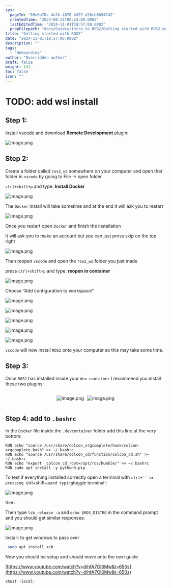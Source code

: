 ```yaml
---
sys:
  pageId: "89e0a78c-4e2b-4070-b327-d28cb0694742"
  createdTime: "2024-08-21T00:24:00.000Z"
  lastEditedTime: "2024-11-01T18:57:00.000Z"
  propFilepath: "docs/Guides/intro_to_ROS2/Getting started with ROS2.md"
title: "Getting started with ROS2"
date: "2024-11-01T18:57:00.000Z"
description: ""
tags:
  - "Onboarding"
author: "Overridden author"
draft: false
weight: 141
toc: false
icon: ""
---
```


# TODO: add wsl install

## Step 1:

[Install vscode](https://code.visualstudio.com/download) and download **Remote Development** plugin:

![image.png](https://prod-files-secure.s3.us-west-2.amazonaws.com/d518164a-d88e-44d1-a4ee-3adb3bd8bce0/efb52993-1881-4a40-b95e-6f020334f022/image.png?X-Amz-Algorithm=AWS4-HMAC-SHA256&X-Amz-Content-Sha256=UNSIGNED-PAYLOAD&X-Amz-Credential=ASIAZI2LB466QV2XTKUH%2F20250419%2Fus-west-2%2Fs3%2Faws4_request&X-Amz-Date=20250419T220714Z&X-Amz-Expires=3600&X-Amz-Security-Token=IQoJb3JpZ2luX2VjEA0aCXVzLXdlc3QtMiJGMEQCIBrE%2BQ1bYruY5OnWkxMWjssrHdEXlT0i9vNNjI%2BGHizNAiBTpESZwVXxOwHgW%2FmasHu4tJIF5IorwuiV3Tgis20xVCqIBAiW%2F%2F%2F%2F%2F%2F%2F%2F%2F%2F8BEAAaDDYzNzQyMzE4MzgwNSIMAF0AIT7sv3aZPP%2BHKtwDYjQ88OztIFJjDsBLcwgx9FLqPHdYluLgWOo%2BrfQpuzlzXf%2FL62%2FXqHZYzTtrpvk921SG7Ysj7PPDKvwOe1O3%2FPsZQz2WERUNd63P3A5q1RGOqQoKd696BS%2FqGSZjT9yAGQ9w55z02Y2jYwyz25mXAsaBMxRiGskGOSe18lPxy1oFRwF6ThDXTSn2lYcJlynynDohEuP4wkt3nbSuEWkGGWgpBeNNTBnOeALqZkZPsCBTZJEJxZTTd51Tkk0ZYjjUXz12a5nzmLXBPG0JH%2FmURKu80X7CXH%2BAcvOmTxApRyBm6cJyBYL0ZEuytE%2BIiNJrtn1n3xzb2k%2BUtHsWNdILzZHReN5QEI6aFNkwkNmhcClcgTzx1foP6mY29jaFTkHa9iap2HS15ddy1UVvdj6VcWVJE7YfJijTsRDci1aMGRtf%2F%2BpIDoyieFmkcnwumlWYBVdRh7v09XGe2MlPB4pn6eG7wU08fMiFlwe5nFYDjWTX1X%2Fc0YRUv6ysnr7jgyByw3dXhKwxzL%2Bj9KckupUXTQqg3RblPBkwgRJnnYq5wI%2FZxdupKoyL3CTM6ewxNV6aMCa17A5%2BDL61SGW%2F8Wc38qnjBFuhrOhDh68gQtpSLf47FPh90ut1STuTzEowvp%2BQwAY6pgFaNWt6gV9oWaK8PGF8n0%2FOKsHoHYqkfS9c88xq90zJuexgY1cX2vwvVmFp9wGRjgXwRRhyG7Bb7Nn2PlnHEUJ4pPjTfudWThJFlZv5kS2FVP1u1pQ1ke0sTdcz73DXqtoJrWSX4lcckk9iUP%2F36EPXb0NfxNPPA%2Be8zRs4dL23XXq3rawXmXuxrO95pfce2wdo3fBQUwDpz%2FZM8yIbZlC5YJNKbZgK&X-Amz-Signature=f12f9c252da1ced6ba59ecba9c800a32d5aac668c55a449778a4ff6482867c8d&X-Amz-SignedHeaders=host&x-id=GetObject)

## Step 2:

Create a folder called `ros2_ws` somewhere on your computer and open that folder in `vscode` by going to File → open folder 

`ctrl+shift+p` and type: **Install Docker**

![image.png](https://prod-files-secure.s3.us-west-2.amazonaws.com/d518164a-d88e-44d1-a4ee-3adb3bd8bce0/2269dc0e-1cd5-47ff-bceb-c04ad9b2eab0/image.png?X-Amz-Algorithm=AWS4-HMAC-SHA256&X-Amz-Content-Sha256=UNSIGNED-PAYLOAD&X-Amz-Credential=ASIAZI2LB466QV2XTKUH%2F20250419%2Fus-west-2%2Fs3%2Faws4_request&X-Amz-Date=20250419T220714Z&X-Amz-Expires=3600&X-Amz-Security-Token=IQoJb3JpZ2luX2VjEA0aCXVzLXdlc3QtMiJGMEQCIBrE%2BQ1bYruY5OnWkxMWjssrHdEXlT0i9vNNjI%2BGHizNAiBTpESZwVXxOwHgW%2FmasHu4tJIF5IorwuiV3Tgis20xVCqIBAiW%2F%2F%2F%2F%2F%2F%2F%2F%2F%2F8BEAAaDDYzNzQyMzE4MzgwNSIMAF0AIT7sv3aZPP%2BHKtwDYjQ88OztIFJjDsBLcwgx9FLqPHdYluLgWOo%2BrfQpuzlzXf%2FL62%2FXqHZYzTtrpvk921SG7Ysj7PPDKvwOe1O3%2FPsZQz2WERUNd63P3A5q1RGOqQoKd696BS%2FqGSZjT9yAGQ9w55z02Y2jYwyz25mXAsaBMxRiGskGOSe18lPxy1oFRwF6ThDXTSn2lYcJlynynDohEuP4wkt3nbSuEWkGGWgpBeNNTBnOeALqZkZPsCBTZJEJxZTTd51Tkk0ZYjjUXz12a5nzmLXBPG0JH%2FmURKu80X7CXH%2BAcvOmTxApRyBm6cJyBYL0ZEuytE%2BIiNJrtn1n3xzb2k%2BUtHsWNdILzZHReN5QEI6aFNkwkNmhcClcgTzx1foP6mY29jaFTkHa9iap2HS15ddy1UVvdj6VcWVJE7YfJijTsRDci1aMGRtf%2F%2BpIDoyieFmkcnwumlWYBVdRh7v09XGe2MlPB4pn6eG7wU08fMiFlwe5nFYDjWTX1X%2Fc0YRUv6ysnr7jgyByw3dXhKwxzL%2Bj9KckupUXTQqg3RblPBkwgRJnnYq5wI%2FZxdupKoyL3CTM6ewxNV6aMCa17A5%2BDL61SGW%2F8Wc38qnjBFuhrOhDh68gQtpSLf47FPh90ut1STuTzEowvp%2BQwAY6pgFaNWt6gV9oWaK8PGF8n0%2FOKsHoHYqkfS9c88xq90zJuexgY1cX2vwvVmFp9wGRjgXwRRhyG7Bb7Nn2PlnHEUJ4pPjTfudWThJFlZv5kS2FVP1u1pQ1ke0sTdcz73DXqtoJrWSX4lcckk9iUP%2F36EPXb0NfxNPPA%2Be8zRs4dL23XXq3rawXmXuxrO95pfce2wdo3fBQUwDpz%2FZM8yIbZlC5YJNKbZgK&X-Amz-Signature=8f4c4a2755980505033af59f65d0504da4767b096e829fbab26c69289fdc528a&X-Amz-SignedHeaders=host&x-id=GetObject)

The `Docker` install will take sometime and at the end it will ask you to restart

![image.png](https://prod-files-secure.s3.us-west-2.amazonaws.com/d518164a-d88e-44d1-a4ee-3adb3bd8bce0/ed233f78-be33-4b1f-b89c-9c346c0e961e/image.png?X-Amz-Algorithm=AWS4-HMAC-SHA256&X-Amz-Content-Sha256=UNSIGNED-PAYLOAD&X-Amz-Credential=ASIAZI2LB466QV2XTKUH%2F20250419%2Fus-west-2%2Fs3%2Faws4_request&X-Amz-Date=20250419T220714Z&X-Amz-Expires=3600&X-Amz-Security-Token=IQoJb3JpZ2luX2VjEA0aCXVzLXdlc3QtMiJGMEQCIBrE%2BQ1bYruY5OnWkxMWjssrHdEXlT0i9vNNjI%2BGHizNAiBTpESZwVXxOwHgW%2FmasHu4tJIF5IorwuiV3Tgis20xVCqIBAiW%2F%2F%2F%2F%2F%2F%2F%2F%2F%2F8BEAAaDDYzNzQyMzE4MzgwNSIMAF0AIT7sv3aZPP%2BHKtwDYjQ88OztIFJjDsBLcwgx9FLqPHdYluLgWOo%2BrfQpuzlzXf%2FL62%2FXqHZYzTtrpvk921SG7Ysj7PPDKvwOe1O3%2FPsZQz2WERUNd63P3A5q1RGOqQoKd696BS%2FqGSZjT9yAGQ9w55z02Y2jYwyz25mXAsaBMxRiGskGOSe18lPxy1oFRwF6ThDXTSn2lYcJlynynDohEuP4wkt3nbSuEWkGGWgpBeNNTBnOeALqZkZPsCBTZJEJxZTTd51Tkk0ZYjjUXz12a5nzmLXBPG0JH%2FmURKu80X7CXH%2BAcvOmTxApRyBm6cJyBYL0ZEuytE%2BIiNJrtn1n3xzb2k%2BUtHsWNdILzZHReN5QEI6aFNkwkNmhcClcgTzx1foP6mY29jaFTkHa9iap2HS15ddy1UVvdj6VcWVJE7YfJijTsRDci1aMGRtf%2F%2BpIDoyieFmkcnwumlWYBVdRh7v09XGe2MlPB4pn6eG7wU08fMiFlwe5nFYDjWTX1X%2Fc0YRUv6ysnr7jgyByw3dXhKwxzL%2Bj9KckupUXTQqg3RblPBkwgRJnnYq5wI%2FZxdupKoyL3CTM6ewxNV6aMCa17A5%2BDL61SGW%2F8Wc38qnjBFuhrOhDh68gQtpSLf47FPh90ut1STuTzEowvp%2BQwAY6pgFaNWt6gV9oWaK8PGF8n0%2FOKsHoHYqkfS9c88xq90zJuexgY1cX2vwvVmFp9wGRjgXwRRhyG7Bb7Nn2PlnHEUJ4pPjTfudWThJFlZv5kS2FVP1u1pQ1ke0sTdcz73DXqtoJrWSX4lcckk9iUP%2F36EPXb0NfxNPPA%2Be8zRs4dL23XXq3rawXmXuxrO95pfce2wdo3fBQUwDpz%2FZM8yIbZlC5YJNKbZgK&X-Amz-Signature=f0b299af602bfc11ec52441db2514f49f01d2ee274972b5c061ceb1eeef92400&X-Amz-SignedHeaders=host&x-id=GetObject)

Once you restart open `Docker` and finish the installation

It will ask you to make an account but you can just press skip on the top right

![image.png](https://prod-files-secure.s3.us-west-2.amazonaws.com/d518164a-d88e-44d1-a4ee-3adb3bd8bce0/21010ad9-1659-4fd9-9f59-9932a09b2a3d/image.png?X-Amz-Algorithm=AWS4-HMAC-SHA256&X-Amz-Content-Sha256=UNSIGNED-PAYLOAD&X-Amz-Credential=ASIAZI2LB466QV2XTKUH%2F20250419%2Fus-west-2%2Fs3%2Faws4_request&X-Amz-Date=20250419T220714Z&X-Amz-Expires=3600&X-Amz-Security-Token=IQoJb3JpZ2luX2VjEA0aCXVzLXdlc3QtMiJGMEQCIBrE%2BQ1bYruY5OnWkxMWjssrHdEXlT0i9vNNjI%2BGHizNAiBTpESZwVXxOwHgW%2FmasHu4tJIF5IorwuiV3Tgis20xVCqIBAiW%2F%2F%2F%2F%2F%2F%2F%2F%2F%2F8BEAAaDDYzNzQyMzE4MzgwNSIMAF0AIT7sv3aZPP%2BHKtwDYjQ88OztIFJjDsBLcwgx9FLqPHdYluLgWOo%2BrfQpuzlzXf%2FL62%2FXqHZYzTtrpvk921SG7Ysj7PPDKvwOe1O3%2FPsZQz2WERUNd63P3A5q1RGOqQoKd696BS%2FqGSZjT9yAGQ9w55z02Y2jYwyz25mXAsaBMxRiGskGOSe18lPxy1oFRwF6ThDXTSn2lYcJlynynDohEuP4wkt3nbSuEWkGGWgpBeNNTBnOeALqZkZPsCBTZJEJxZTTd51Tkk0ZYjjUXz12a5nzmLXBPG0JH%2FmURKu80X7CXH%2BAcvOmTxApRyBm6cJyBYL0ZEuytE%2BIiNJrtn1n3xzb2k%2BUtHsWNdILzZHReN5QEI6aFNkwkNmhcClcgTzx1foP6mY29jaFTkHa9iap2HS15ddy1UVvdj6VcWVJE7YfJijTsRDci1aMGRtf%2F%2BpIDoyieFmkcnwumlWYBVdRh7v09XGe2MlPB4pn6eG7wU08fMiFlwe5nFYDjWTX1X%2Fc0YRUv6ysnr7jgyByw3dXhKwxzL%2Bj9KckupUXTQqg3RblPBkwgRJnnYq5wI%2FZxdupKoyL3CTM6ewxNV6aMCa17A5%2BDL61SGW%2F8Wc38qnjBFuhrOhDh68gQtpSLf47FPh90ut1STuTzEowvp%2BQwAY6pgFaNWt6gV9oWaK8PGF8n0%2FOKsHoHYqkfS9c88xq90zJuexgY1cX2vwvVmFp9wGRjgXwRRhyG7Bb7Nn2PlnHEUJ4pPjTfudWThJFlZv5kS2FVP1u1pQ1ke0sTdcz73DXqtoJrWSX4lcckk9iUP%2F36EPXb0NfxNPPA%2Be8zRs4dL23XXq3rawXmXuxrO95pfce2wdo3fBQUwDpz%2FZM8yIbZlC5YJNKbZgK&X-Amz-Signature=a388a9cc963e0f3013fb0f1f6f291b3e9f92db950bea2fbe1431d301ee3df854&X-Amz-SignedHeaders=host&x-id=GetObject)

Then reopen `vscode` and open the `ros2_ws` folder you just made

press `ctrl+shift+p` and type: **reopen in container**

![image.png](https://prod-files-secure.s3.us-west-2.amazonaws.com/d518164a-d88e-44d1-a4ee-3adb3bd8bce0/4e93b8c2-41ad-488c-8095-c74205196118/image.png?X-Amz-Algorithm=AWS4-HMAC-SHA256&X-Amz-Content-Sha256=UNSIGNED-PAYLOAD&X-Amz-Credential=ASIAZI2LB466QV2XTKUH%2F20250419%2Fus-west-2%2Fs3%2Faws4_request&X-Amz-Date=20250419T220714Z&X-Amz-Expires=3600&X-Amz-Security-Token=IQoJb3JpZ2luX2VjEA0aCXVzLXdlc3QtMiJGMEQCIBrE%2BQ1bYruY5OnWkxMWjssrHdEXlT0i9vNNjI%2BGHizNAiBTpESZwVXxOwHgW%2FmasHu4tJIF5IorwuiV3Tgis20xVCqIBAiW%2F%2F%2F%2F%2F%2F%2F%2F%2F%2F8BEAAaDDYzNzQyMzE4MzgwNSIMAF0AIT7sv3aZPP%2BHKtwDYjQ88OztIFJjDsBLcwgx9FLqPHdYluLgWOo%2BrfQpuzlzXf%2FL62%2FXqHZYzTtrpvk921SG7Ysj7PPDKvwOe1O3%2FPsZQz2WERUNd63P3A5q1RGOqQoKd696BS%2FqGSZjT9yAGQ9w55z02Y2jYwyz25mXAsaBMxRiGskGOSe18lPxy1oFRwF6ThDXTSn2lYcJlynynDohEuP4wkt3nbSuEWkGGWgpBeNNTBnOeALqZkZPsCBTZJEJxZTTd51Tkk0ZYjjUXz12a5nzmLXBPG0JH%2FmURKu80X7CXH%2BAcvOmTxApRyBm6cJyBYL0ZEuytE%2BIiNJrtn1n3xzb2k%2BUtHsWNdILzZHReN5QEI6aFNkwkNmhcClcgTzx1foP6mY29jaFTkHa9iap2HS15ddy1UVvdj6VcWVJE7YfJijTsRDci1aMGRtf%2F%2BpIDoyieFmkcnwumlWYBVdRh7v09XGe2MlPB4pn6eG7wU08fMiFlwe5nFYDjWTX1X%2Fc0YRUv6ysnr7jgyByw3dXhKwxzL%2Bj9KckupUXTQqg3RblPBkwgRJnnYq5wI%2FZxdupKoyL3CTM6ewxNV6aMCa17A5%2BDL61SGW%2F8Wc38qnjBFuhrOhDh68gQtpSLf47FPh90ut1STuTzEowvp%2BQwAY6pgFaNWt6gV9oWaK8PGF8n0%2FOKsHoHYqkfS9c88xq90zJuexgY1cX2vwvVmFp9wGRjgXwRRhyG7Bb7Nn2PlnHEUJ4pPjTfudWThJFlZv5kS2FVP1u1pQ1ke0sTdcz73DXqtoJrWSX4lcckk9iUP%2F36EPXb0NfxNPPA%2Be8zRs4dL23XXq3rawXmXuxrO95pfce2wdo3fBQUwDpz%2FZM8yIbZlC5YJNKbZgK&X-Amz-Signature=5dc81598851d55403c37ba0b5bc4a6d066b9c27f2fb93421532ac6248254f7e0&X-Amz-SignedHeaders=host&x-id=GetObject)

Choose “Add configuration to workspace”

![image.png](https://prod-files-secure.s3.us-west-2.amazonaws.com/d518164a-d88e-44d1-a4ee-3adb3bd8bce0/9560b282-5060-4989-ba37-97e7b2c22476/image.png?X-Amz-Algorithm=AWS4-HMAC-SHA256&X-Amz-Content-Sha256=UNSIGNED-PAYLOAD&X-Amz-Credential=ASIAZI2LB466QV2XTKUH%2F20250419%2Fus-west-2%2Fs3%2Faws4_request&X-Amz-Date=20250419T220714Z&X-Amz-Expires=3600&X-Amz-Security-Token=IQoJb3JpZ2luX2VjEA0aCXVzLXdlc3QtMiJGMEQCIBrE%2BQ1bYruY5OnWkxMWjssrHdEXlT0i9vNNjI%2BGHizNAiBTpESZwVXxOwHgW%2FmasHu4tJIF5IorwuiV3Tgis20xVCqIBAiW%2F%2F%2F%2F%2F%2F%2F%2F%2F%2F8BEAAaDDYzNzQyMzE4MzgwNSIMAF0AIT7sv3aZPP%2BHKtwDYjQ88OztIFJjDsBLcwgx9FLqPHdYluLgWOo%2BrfQpuzlzXf%2FL62%2FXqHZYzTtrpvk921SG7Ysj7PPDKvwOe1O3%2FPsZQz2WERUNd63P3A5q1RGOqQoKd696BS%2FqGSZjT9yAGQ9w55z02Y2jYwyz25mXAsaBMxRiGskGOSe18lPxy1oFRwF6ThDXTSn2lYcJlynynDohEuP4wkt3nbSuEWkGGWgpBeNNTBnOeALqZkZPsCBTZJEJxZTTd51Tkk0ZYjjUXz12a5nzmLXBPG0JH%2FmURKu80X7CXH%2BAcvOmTxApRyBm6cJyBYL0ZEuytE%2BIiNJrtn1n3xzb2k%2BUtHsWNdILzZHReN5QEI6aFNkwkNmhcClcgTzx1foP6mY29jaFTkHa9iap2HS15ddy1UVvdj6VcWVJE7YfJijTsRDci1aMGRtf%2F%2BpIDoyieFmkcnwumlWYBVdRh7v09XGe2MlPB4pn6eG7wU08fMiFlwe5nFYDjWTX1X%2Fc0YRUv6ysnr7jgyByw3dXhKwxzL%2Bj9KckupUXTQqg3RblPBkwgRJnnYq5wI%2FZxdupKoyL3CTM6ewxNV6aMCa17A5%2BDL61SGW%2F8Wc38qnjBFuhrOhDh68gQtpSLf47FPh90ut1STuTzEowvp%2BQwAY6pgFaNWt6gV9oWaK8PGF8n0%2FOKsHoHYqkfS9c88xq90zJuexgY1cX2vwvVmFp9wGRjgXwRRhyG7Bb7Nn2PlnHEUJ4pPjTfudWThJFlZv5kS2FVP1u1pQ1ke0sTdcz73DXqtoJrWSX4lcckk9iUP%2F36EPXb0NfxNPPA%2Be8zRs4dL23XXq3rawXmXuxrO95pfce2wdo3fBQUwDpz%2FZM8yIbZlC5YJNKbZgK&X-Amz-Signature=da49e7d8f9ca489de511067cfb8f3175bb2e026cada3ef38f3ea4677925cdf64&X-Amz-SignedHeaders=host&x-id=GetObject)

![image.png](https://prod-files-secure.s3.us-west-2.amazonaws.com/d518164a-d88e-44d1-a4ee-3adb3bd8bce0/2ee63f81-886b-48e8-a553-dc6e5eac99e4/image.png?X-Amz-Algorithm=AWS4-HMAC-SHA256&X-Amz-Content-Sha256=UNSIGNED-PAYLOAD&X-Amz-Credential=ASIAZI2LB466QV2XTKUH%2F20250419%2Fus-west-2%2Fs3%2Faws4_request&X-Amz-Date=20250419T220714Z&X-Amz-Expires=3600&X-Amz-Security-Token=IQoJb3JpZ2luX2VjEA0aCXVzLXdlc3QtMiJGMEQCIBrE%2BQ1bYruY5OnWkxMWjssrHdEXlT0i9vNNjI%2BGHizNAiBTpESZwVXxOwHgW%2FmasHu4tJIF5IorwuiV3Tgis20xVCqIBAiW%2F%2F%2F%2F%2F%2F%2F%2F%2F%2F8BEAAaDDYzNzQyMzE4MzgwNSIMAF0AIT7sv3aZPP%2BHKtwDYjQ88OztIFJjDsBLcwgx9FLqPHdYluLgWOo%2BrfQpuzlzXf%2FL62%2FXqHZYzTtrpvk921SG7Ysj7PPDKvwOe1O3%2FPsZQz2WERUNd63P3A5q1RGOqQoKd696BS%2FqGSZjT9yAGQ9w55z02Y2jYwyz25mXAsaBMxRiGskGOSe18lPxy1oFRwF6ThDXTSn2lYcJlynynDohEuP4wkt3nbSuEWkGGWgpBeNNTBnOeALqZkZPsCBTZJEJxZTTd51Tkk0ZYjjUXz12a5nzmLXBPG0JH%2FmURKu80X7CXH%2BAcvOmTxApRyBm6cJyBYL0ZEuytE%2BIiNJrtn1n3xzb2k%2BUtHsWNdILzZHReN5QEI6aFNkwkNmhcClcgTzx1foP6mY29jaFTkHa9iap2HS15ddy1UVvdj6VcWVJE7YfJijTsRDci1aMGRtf%2F%2BpIDoyieFmkcnwumlWYBVdRh7v09XGe2MlPB4pn6eG7wU08fMiFlwe5nFYDjWTX1X%2Fc0YRUv6ysnr7jgyByw3dXhKwxzL%2Bj9KckupUXTQqg3RblPBkwgRJnnYq5wI%2FZxdupKoyL3CTM6ewxNV6aMCa17A5%2BDL61SGW%2F8Wc38qnjBFuhrOhDh68gQtpSLf47FPh90ut1STuTzEowvp%2BQwAY6pgFaNWt6gV9oWaK8PGF8n0%2FOKsHoHYqkfS9c88xq90zJuexgY1cX2vwvVmFp9wGRjgXwRRhyG7Bb7Nn2PlnHEUJ4pPjTfudWThJFlZv5kS2FVP1u1pQ1ke0sTdcz73DXqtoJrWSX4lcckk9iUP%2F36EPXb0NfxNPPA%2Be8zRs4dL23XXq3rawXmXuxrO95pfce2wdo3fBQUwDpz%2FZM8yIbZlC5YJNKbZgK&X-Amz-Signature=8e805edec5e65d02993abfce720766028a401695e115650b22af4f833dc5c45e&X-Amz-SignedHeaders=host&x-id=GetObject)

![image.png](https://prod-files-secure.s3.us-west-2.amazonaws.com/d518164a-d88e-44d1-a4ee-3adb3bd8bce0/ae1580b2-b048-407e-aed9-b584224a7a04/image.png?X-Amz-Algorithm=AWS4-HMAC-SHA256&X-Amz-Content-Sha256=UNSIGNED-PAYLOAD&X-Amz-Credential=ASIAZI2LB466QV2XTKUH%2F20250419%2Fus-west-2%2Fs3%2Faws4_request&X-Amz-Date=20250419T220714Z&X-Amz-Expires=3600&X-Amz-Security-Token=IQoJb3JpZ2luX2VjEA0aCXVzLXdlc3QtMiJGMEQCIBrE%2BQ1bYruY5OnWkxMWjssrHdEXlT0i9vNNjI%2BGHizNAiBTpESZwVXxOwHgW%2FmasHu4tJIF5IorwuiV3Tgis20xVCqIBAiW%2F%2F%2F%2F%2F%2F%2F%2F%2F%2F8BEAAaDDYzNzQyMzE4MzgwNSIMAF0AIT7sv3aZPP%2BHKtwDYjQ88OztIFJjDsBLcwgx9FLqPHdYluLgWOo%2BrfQpuzlzXf%2FL62%2FXqHZYzTtrpvk921SG7Ysj7PPDKvwOe1O3%2FPsZQz2WERUNd63P3A5q1RGOqQoKd696BS%2FqGSZjT9yAGQ9w55z02Y2jYwyz25mXAsaBMxRiGskGOSe18lPxy1oFRwF6ThDXTSn2lYcJlynynDohEuP4wkt3nbSuEWkGGWgpBeNNTBnOeALqZkZPsCBTZJEJxZTTd51Tkk0ZYjjUXz12a5nzmLXBPG0JH%2FmURKu80X7CXH%2BAcvOmTxApRyBm6cJyBYL0ZEuytE%2BIiNJrtn1n3xzb2k%2BUtHsWNdILzZHReN5QEI6aFNkwkNmhcClcgTzx1foP6mY29jaFTkHa9iap2HS15ddy1UVvdj6VcWVJE7YfJijTsRDci1aMGRtf%2F%2BpIDoyieFmkcnwumlWYBVdRh7v09XGe2MlPB4pn6eG7wU08fMiFlwe5nFYDjWTX1X%2Fc0YRUv6ysnr7jgyByw3dXhKwxzL%2Bj9KckupUXTQqg3RblPBkwgRJnnYq5wI%2FZxdupKoyL3CTM6ewxNV6aMCa17A5%2BDL61SGW%2F8Wc38qnjBFuhrOhDh68gQtpSLf47FPh90ut1STuTzEowvp%2BQwAY6pgFaNWt6gV9oWaK8PGF8n0%2FOKsHoHYqkfS9c88xq90zJuexgY1cX2vwvVmFp9wGRjgXwRRhyG7Bb7Nn2PlnHEUJ4pPjTfudWThJFlZv5kS2FVP1u1pQ1ke0sTdcz73DXqtoJrWSX4lcckk9iUP%2F36EPXb0NfxNPPA%2Be8zRs4dL23XXq3rawXmXuxrO95pfce2wdo3fBQUwDpz%2FZM8yIbZlC5YJNKbZgK&X-Amz-Signature=7ecbab55a188a505ac551339a0ef5c490a99e89bf0e4efd71053abb14cfb9816&X-Amz-SignedHeaders=host&x-id=GetObject)

![image.png](https://prod-files-secure.s3.us-west-2.amazonaws.com/d518164a-d88e-44d1-a4ee-3adb3bd8bce0/53255b28-f75e-430f-b9e3-c0ac8577e42b/image.png?X-Amz-Algorithm=AWS4-HMAC-SHA256&X-Amz-Content-Sha256=UNSIGNED-PAYLOAD&X-Amz-Credential=ASIAZI2LB466QV2XTKUH%2F20250419%2Fus-west-2%2Fs3%2Faws4_request&X-Amz-Date=20250419T220714Z&X-Amz-Expires=3600&X-Amz-Security-Token=IQoJb3JpZ2luX2VjEA0aCXVzLXdlc3QtMiJGMEQCIBrE%2BQ1bYruY5OnWkxMWjssrHdEXlT0i9vNNjI%2BGHizNAiBTpESZwVXxOwHgW%2FmasHu4tJIF5IorwuiV3Tgis20xVCqIBAiW%2F%2F%2F%2F%2F%2F%2F%2F%2F%2F8BEAAaDDYzNzQyMzE4MzgwNSIMAF0AIT7sv3aZPP%2BHKtwDYjQ88OztIFJjDsBLcwgx9FLqPHdYluLgWOo%2BrfQpuzlzXf%2FL62%2FXqHZYzTtrpvk921SG7Ysj7PPDKvwOe1O3%2FPsZQz2WERUNd63P3A5q1RGOqQoKd696BS%2FqGSZjT9yAGQ9w55z02Y2jYwyz25mXAsaBMxRiGskGOSe18lPxy1oFRwF6ThDXTSn2lYcJlynynDohEuP4wkt3nbSuEWkGGWgpBeNNTBnOeALqZkZPsCBTZJEJxZTTd51Tkk0ZYjjUXz12a5nzmLXBPG0JH%2FmURKu80X7CXH%2BAcvOmTxApRyBm6cJyBYL0ZEuytE%2BIiNJrtn1n3xzb2k%2BUtHsWNdILzZHReN5QEI6aFNkwkNmhcClcgTzx1foP6mY29jaFTkHa9iap2HS15ddy1UVvdj6VcWVJE7YfJijTsRDci1aMGRtf%2F%2BpIDoyieFmkcnwumlWYBVdRh7v09XGe2MlPB4pn6eG7wU08fMiFlwe5nFYDjWTX1X%2Fc0YRUv6ysnr7jgyByw3dXhKwxzL%2Bj9KckupUXTQqg3RblPBkwgRJnnYq5wI%2FZxdupKoyL3CTM6ewxNV6aMCa17A5%2BDL61SGW%2F8Wc38qnjBFuhrOhDh68gQtpSLf47FPh90ut1STuTzEowvp%2BQwAY6pgFaNWt6gV9oWaK8PGF8n0%2FOKsHoHYqkfS9c88xq90zJuexgY1cX2vwvVmFp9wGRjgXwRRhyG7Bb7Nn2PlnHEUJ4pPjTfudWThJFlZv5kS2FVP1u1pQ1ke0sTdcz73DXqtoJrWSX4lcckk9iUP%2F36EPXb0NfxNPPA%2Be8zRs4dL23XXq3rawXmXuxrO95pfce2wdo3fBQUwDpz%2FZM8yIbZlC5YJNKbZgK&X-Amz-Signature=2c3f22b12d2894a1a88d76668858933be80743f242c677c03e441dbe7479bef2&X-Amz-SignedHeaders=host&x-id=GetObject)

![image.png](https://prod-files-secure.s3.us-west-2.amazonaws.com/d518164a-d88e-44d1-a4ee-3adb3bd8bce0/7c562767-5af9-4ffb-97d1-327bcdf4ee00/image.png?X-Amz-Algorithm=AWS4-HMAC-SHA256&X-Amz-Content-Sha256=UNSIGNED-PAYLOAD&X-Amz-Credential=ASIAZI2LB466QV2XTKUH%2F20250419%2Fus-west-2%2Fs3%2Faws4_request&X-Amz-Date=20250419T220714Z&X-Amz-Expires=3600&X-Amz-Security-Token=IQoJb3JpZ2luX2VjEA0aCXVzLXdlc3QtMiJGMEQCIBrE%2BQ1bYruY5OnWkxMWjssrHdEXlT0i9vNNjI%2BGHizNAiBTpESZwVXxOwHgW%2FmasHu4tJIF5IorwuiV3Tgis20xVCqIBAiW%2F%2F%2F%2F%2F%2F%2F%2F%2F%2F8BEAAaDDYzNzQyMzE4MzgwNSIMAF0AIT7sv3aZPP%2BHKtwDYjQ88OztIFJjDsBLcwgx9FLqPHdYluLgWOo%2BrfQpuzlzXf%2FL62%2FXqHZYzTtrpvk921SG7Ysj7PPDKvwOe1O3%2FPsZQz2WERUNd63P3A5q1RGOqQoKd696BS%2FqGSZjT9yAGQ9w55z02Y2jYwyz25mXAsaBMxRiGskGOSe18lPxy1oFRwF6ThDXTSn2lYcJlynynDohEuP4wkt3nbSuEWkGGWgpBeNNTBnOeALqZkZPsCBTZJEJxZTTd51Tkk0ZYjjUXz12a5nzmLXBPG0JH%2FmURKu80X7CXH%2BAcvOmTxApRyBm6cJyBYL0ZEuytE%2BIiNJrtn1n3xzb2k%2BUtHsWNdILzZHReN5QEI6aFNkwkNmhcClcgTzx1foP6mY29jaFTkHa9iap2HS15ddy1UVvdj6VcWVJE7YfJijTsRDci1aMGRtf%2F%2BpIDoyieFmkcnwumlWYBVdRh7v09XGe2MlPB4pn6eG7wU08fMiFlwe5nFYDjWTX1X%2Fc0YRUv6ysnr7jgyByw3dXhKwxzL%2Bj9KckupUXTQqg3RblPBkwgRJnnYq5wI%2FZxdupKoyL3CTM6ewxNV6aMCa17A5%2BDL61SGW%2F8Wc38qnjBFuhrOhDh68gQtpSLf47FPh90ut1STuTzEowvp%2BQwAY6pgFaNWt6gV9oWaK8PGF8n0%2FOKsHoHYqkfS9c88xq90zJuexgY1cX2vwvVmFp9wGRjgXwRRhyG7Bb7Nn2PlnHEUJ4pPjTfudWThJFlZv5kS2FVP1u1pQ1ke0sTdcz73DXqtoJrWSX4lcckk9iUP%2F36EPXb0NfxNPPA%2Be8zRs4dL23XXq3rawXmXuxrO95pfce2wdo3fBQUwDpz%2FZM8yIbZlC5YJNKbZgK&X-Amz-Signature=f53b26532a509816666f574234e7c5a70c53e683d00c52da2d0ffeb36724f1f4&X-Amz-SignedHeaders=host&x-id=GetObject)

`vscode` will now install `ROS2` onto your computer so this may take some time.

## Step 3:

Once `ROS2` has installed inside your `dev-container` I recommend you install these two plugins:

<div style="display: flex;flex-direction: row; column-gap:10px; max-width: 630px;justify-content: center;">
<div>

![image.png](https://prod-files-secure.s3.us-west-2.amazonaws.com/d518164a-d88e-44d1-a4ee-3adb3bd8bce0/3fc3d550-5a54-4ba1-ba6b-faa01cdb7369/image.png?X-Amz-Algorithm=AWS4-HMAC-SHA256&X-Amz-Content-Sha256=UNSIGNED-PAYLOAD&X-Amz-Credential=ASIAZI2LB466VFNI6FQF%2F20250419%2Fus-west-2%2Fs3%2Faws4_request&X-Amz-Date=20250419T220717Z&X-Amz-Expires=3600&X-Amz-Security-Token=IQoJb3JpZ2luX2VjEA0aCXVzLXdlc3QtMiJHMEUCIQC9kTj4hhbUYi8agwd9OCW1zF0OU0uKRtKNyTHctAlvGwIgHgEq05%2BtY8d4UmL8Ms3qeYTPbkALVnAskdvgKAWMNXUqiAQIlv%2F%2F%2F%2F%2F%2F%2F%2F%2F%2FARAAGgw2Mzc0MjMxODM4MDUiDNyZHuK8GUjmcVuWRCrcA4rs9GifW4mldkaKb52EWmuLhzQNGGd%2FCg0V9xhJCFocTxi90Ge8xV6BFcMKWXSqk3xEGY7%2Bp1M7pzuN4%2FVp8YYMGSNw6StvmivADVsuylrHkr326ZUfjqgPZ6LXyrwT9QwRacECo9NQ24ERuSwqThFYVEp6Lku80GK4mLr9jCVcTbv64Ek0GrImFgzp59gyYzrI7PQNQfWpI3ZcOtuEO7IizNeG6cIuFWGEbb0E4Mz6ckDIfu25h1dbZUgz9QMK3Hn63z4ci59w5zZE2gp1Pw9NHkcmh8cnbWo54S13m4%2F2aEibaoefGshAH%2BdHsjbXQCpvo21DuHjXuuoABO9%2BvVRTm35G8sp4sd4rfFyqg1DyD31a5BTgHDTUiG3VmxxaoIZTDfD7libOf1y14Jfg7i0qzmT3VNIDIDiG3weWt7K8Y8goFCoCWaCQjukD565hEAxUYpX%2FZ%2Fackve7QqboKQr4SMed6RbYvZUMTsyxWug%2BH20lmNYT5Qkcy2dEN5kHvROQnZBHdyZFFcco65Fjr7YGQImezl72iiPKUp%2FGTHqde7GphrkJOz1WLo5xnjcJnbHERtHxlHbXTu9wrJnFCOh2biikylWco5ZdhNRmCPZNhFw9nWLSCyUtMdcAMIGfkMAGOqUBA5w8apyWtUKHraS2SS8ajlBCgu3S5wF0DyR83SNMuqua3QMPjBAJwR6cCoT%2BnPt5OUiU6yEk1VF9EgeDIKd5xsOTIjFTz62tPI4iaJjBQoTynmMHHWh9asQHavzmPVU%2Fnx8cdP75EGA4ojxLuKdXvRaIxjdJSGmO2hleSuxRGRGqrvOMpKCPWC6qAPy5Ug%2BRkswz9%2BSqchRNMegTKU%2BusWWkkxtS&X-Amz-Signature=ac9dd1f254acf6ed9a5fd37dc6be37d772c76d4db0ca0a2360d04d4caa5d54dc&X-Amz-SignedHeaders=host&x-id=GetObject)

</div>
<div>

![image.png](https://prod-files-secure.s3.us-west-2.amazonaws.com/d518164a-d88e-44d1-a4ee-3adb3bd8bce0/d994cc66-13c2-4093-a5a3-f84cf4601a82/image.png?X-Amz-Algorithm=AWS4-HMAC-SHA256&X-Amz-Content-Sha256=UNSIGNED-PAYLOAD&X-Amz-Credential=ASIAZI2LB466Q64NN4J4%2F20250419%2Fus-west-2%2Fs3%2Faws4_request&X-Amz-Date=20250419T220718Z&X-Amz-Expires=3600&X-Amz-Security-Token=IQoJb3JpZ2luX2VjEA0aCXVzLXdlc3QtMiJHMEUCIQCYWaCvlOZgCj6TBDsMRTDVIOCbTcGdEKOMLUUzA9jlmQIgQVmJdnnh7db45wHYfsEGBPyBmHSexRr0SR5po7kRS2kqiAQIlv%2F%2F%2F%2F%2F%2F%2F%2F%2F%2FARAAGgw2Mzc0MjMxODM4MDUiDJuta7jbhaV801wlFCrcA5qEwlIPBA4WdkpGqqXZlp2%2FNG57MoH9UB%2FRmwt%2BSIu5GpgZqRm3%2BpLA6GWCmWUwOKRwQiDQpn%2FVclFtaL6AL6GkbygeFNaUmpRGhzeN4MkiTV0qOlCIC37V5%2BQFkS7bq1wvovEMiI9iXEuOxYl0VWtMQHg0EAZRvvEO1r%2FXoTMUaagK%2Fs1dm%2FadGsU41auyeNfkz%2BBFBMJN0VYWiX15s6WqQhB6B4%2FMUCbSoaocWA%2BE3L8vwDwkUcRaXieaDhDjlEse2pbYrO%2FmoGzBov%2FIaTzGHYyb2AIoDSWNrmqDsPuoQQMvwRbwx4QDzsYuG4XwtnzdIC3IkNw%2FZEfJ2vNI3hIhfEwNBzpdZPhLCpPLJamLBsSKKkMFTjeAK41E0%2Bjy%2Birp3tqZrb4ZK%2Bkpyg7gP739GtYwttdgdKr5jOOXk8LUboJW6IARdzFT8L3UGhrtwzg6MRWHgamghdIzzXZEet3C%2FnxFaPg6BYHjEwE4gNEFHk20GkI1ZtFRX53k6BpSWccBLdaMkzv80%2B9GvbMpXPYjPpw0WmO%2F9wwkxAamacMXV4fyaX2hS0FmIGPABvByCnuCd1ZGEbi7lwv4ewkFq78t5N%2FfpggbX5fdAdHFKA2AxcVzYHp%2FPw69ovGWMJ6fkMAGOqUBA2aISP1mddFFmPasuZY7XEaOoKfJUJgt2VpfBN4p2lE%2F1sqxvpGn%2F2%2FOh2kgFBhDjrjbXkQ6hjH%2FS6vNyN%2Bd%2BFDo8oZXGRxw7V%2BdO%2BZDACM8FH6alfQdtGoD5Dix5Mh3HGfM9lk8rYmlv4IgXiww1RDp6d%2Ff19hP1w90MZxinf%2FQyo9CTUuYHms9MT6SDXfUoG%2FYuWfhUAIbzwMJkCGAEudSqMpG&X-Amz-Signature=e1a4c1e38122dfb6e6cb6cc16128388b5a9f96274e13daad5b4ad60b8b6bcd32&X-Amz-SignedHeaders=host&x-id=GetObject)

</div>
</div>

## Step 4: add to `.bashrc`

In the `Docker` file inside the `.devcontainer` folder add this line at the very bottom: 

```docker
RUN echo "source /usr/share/colcon_argcomplete/hook/colcon-argcomplete.bash" >> ~/.bashrc
RUN echo "source /usr/share/colcon_cd/function/colcon_cd.sh" >> ~/.bashrc
RUN echo "export _colcon_cd_root=/opt/ros/humble/" >> ~/.bashrc
RUN sudo apt install -y python3-pip 
```

To test if everything installed correctly open a terminal with `ctrl+`` or pressing `ctrl+shift+p` and typing `toggle terminal`:

![image.png](https://prod-files-secure.s3.us-west-2.amazonaws.com/d518164a-d88e-44d1-a4ee-3adb3bd8bce0/6a4943d8-b04e-4c02-9a58-775f3384d1a5/image.png?X-Amz-Algorithm=AWS4-HMAC-SHA256&X-Amz-Content-Sha256=UNSIGNED-PAYLOAD&X-Amz-Credential=ASIAZI2LB466QV2XTKUH%2F20250419%2Fus-west-2%2Fs3%2Faws4_request&X-Amz-Date=20250419T220714Z&X-Amz-Expires=3600&X-Amz-Security-Token=IQoJb3JpZ2luX2VjEA0aCXVzLXdlc3QtMiJGMEQCIBrE%2BQ1bYruY5OnWkxMWjssrHdEXlT0i9vNNjI%2BGHizNAiBTpESZwVXxOwHgW%2FmasHu4tJIF5IorwuiV3Tgis20xVCqIBAiW%2F%2F%2F%2F%2F%2F%2F%2F%2F%2F8BEAAaDDYzNzQyMzE4MzgwNSIMAF0AIT7sv3aZPP%2BHKtwDYjQ88OztIFJjDsBLcwgx9FLqPHdYluLgWOo%2BrfQpuzlzXf%2FL62%2FXqHZYzTtrpvk921SG7Ysj7PPDKvwOe1O3%2FPsZQz2WERUNd63P3A5q1RGOqQoKd696BS%2FqGSZjT9yAGQ9w55z02Y2jYwyz25mXAsaBMxRiGskGOSe18lPxy1oFRwF6ThDXTSn2lYcJlynynDohEuP4wkt3nbSuEWkGGWgpBeNNTBnOeALqZkZPsCBTZJEJxZTTd51Tkk0ZYjjUXz12a5nzmLXBPG0JH%2FmURKu80X7CXH%2BAcvOmTxApRyBm6cJyBYL0ZEuytE%2BIiNJrtn1n3xzb2k%2BUtHsWNdILzZHReN5QEI6aFNkwkNmhcClcgTzx1foP6mY29jaFTkHa9iap2HS15ddy1UVvdj6VcWVJE7YfJijTsRDci1aMGRtf%2F%2BpIDoyieFmkcnwumlWYBVdRh7v09XGe2MlPB4pn6eG7wU08fMiFlwe5nFYDjWTX1X%2Fc0YRUv6ysnr7jgyByw3dXhKwxzL%2Bj9KckupUXTQqg3RblPBkwgRJnnYq5wI%2FZxdupKoyL3CTM6ewxNV6aMCa17A5%2BDL61SGW%2F8Wc38qnjBFuhrOhDh68gQtpSLf47FPh90ut1STuTzEowvp%2BQwAY6pgFaNWt6gV9oWaK8PGF8n0%2FOKsHoHYqkfS9c88xq90zJuexgY1cX2vwvVmFp9wGRjgXwRRhyG7Bb7Nn2PlnHEUJ4pPjTfudWThJFlZv5kS2FVP1u1pQ1ke0sTdcz73DXqtoJrWSX4lcckk9iUP%2F36EPXb0NfxNPPA%2Be8zRs4dL23XXq3rawXmXuxrO95pfce2wdo3fBQUwDpz%2FZM8yIbZlC5YJNKbZgK&X-Amz-Signature=501bfc8b40478a06ccdc9bc27a91c56f5ab7a846dcafdaf248da4241616e8da3&X-Amz-SignedHeaders=host&x-id=GetObject)

then 

Then type `lsb_release -a` and `echo $ROS_DISTRO` in the command prompt and you should get similar responses:

![image.png](https://prod-files-secure.s3.us-west-2.amazonaws.com/d518164a-d88e-44d1-a4ee-3adb3bd8bce0/3e635dec-a805-4e85-8b9e-d000e5b71a4e/image.png?X-Amz-Algorithm=AWS4-HMAC-SHA256&X-Amz-Content-Sha256=UNSIGNED-PAYLOAD&X-Amz-Credential=ASIAZI2LB466QV2XTKUH%2F20250419%2Fus-west-2%2Fs3%2Faws4_request&X-Amz-Date=20250419T220714Z&X-Amz-Expires=3600&X-Amz-Security-Token=IQoJb3JpZ2luX2VjEA0aCXVzLXdlc3QtMiJGMEQCIBrE%2BQ1bYruY5OnWkxMWjssrHdEXlT0i9vNNjI%2BGHizNAiBTpESZwVXxOwHgW%2FmasHu4tJIF5IorwuiV3Tgis20xVCqIBAiW%2F%2F%2F%2F%2F%2F%2F%2F%2F%2F8BEAAaDDYzNzQyMzE4MzgwNSIMAF0AIT7sv3aZPP%2BHKtwDYjQ88OztIFJjDsBLcwgx9FLqPHdYluLgWOo%2BrfQpuzlzXf%2FL62%2FXqHZYzTtrpvk921SG7Ysj7PPDKvwOe1O3%2FPsZQz2WERUNd63P3A5q1RGOqQoKd696BS%2FqGSZjT9yAGQ9w55z02Y2jYwyz25mXAsaBMxRiGskGOSe18lPxy1oFRwF6ThDXTSn2lYcJlynynDohEuP4wkt3nbSuEWkGGWgpBeNNTBnOeALqZkZPsCBTZJEJxZTTd51Tkk0ZYjjUXz12a5nzmLXBPG0JH%2FmURKu80X7CXH%2BAcvOmTxApRyBm6cJyBYL0ZEuytE%2BIiNJrtn1n3xzb2k%2BUtHsWNdILzZHReN5QEI6aFNkwkNmhcClcgTzx1foP6mY29jaFTkHa9iap2HS15ddy1UVvdj6VcWVJE7YfJijTsRDci1aMGRtf%2F%2BpIDoyieFmkcnwumlWYBVdRh7v09XGe2MlPB4pn6eG7wU08fMiFlwe5nFYDjWTX1X%2Fc0YRUv6ysnr7jgyByw3dXhKwxzL%2Bj9KckupUXTQqg3RblPBkwgRJnnYq5wI%2FZxdupKoyL3CTM6ewxNV6aMCa17A5%2BDL61SGW%2F8Wc38qnjBFuhrOhDh68gQtpSLf47FPh90ut1STuTzEowvp%2BQwAY6pgFaNWt6gV9oWaK8PGF8n0%2FOKsHoHYqkfS9c88xq90zJuexgY1cX2vwvVmFp9wGRjgXwRRhyG7Bb7Nn2PlnHEUJ4pPjTfudWThJFlZv5kS2FVP1u1pQ1ke0sTdcz73DXqtoJrWSX4lcckk9iUP%2F36EPXb0NfxNPPA%2Be8zRs4dL23XXq3rawXmXuxrO95pfce2wdo3fBQUwDpz%2FZM8yIbZlC5YJNKbZgK&X-Amz-Signature=c03dbb935fda8baf9c197c3bc3fbe7d8a808bb67b37e6461a7754dce0070e6e9&X-Amz-SignedHeaders=host&x-id=GetObject)

Install:  to get windows to pass over

```bash
 sudo apt install xcb
```

Now you should be setup and should move onto the next guide 

[https://www.youtube.com/watch?v=dihfA7Ol6Mw&t=650s](https://www.youtube.com/watch?v=dihfA7Ol6Mw&t=650s)

```python
xhost +local:
```
